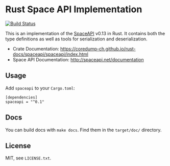 # Rust Space API Implementation

[![Build Status](https://travis-ci.org/coredump-ch/spaceapi-rs.svg?branch=master)](https://travis-ci.org/coredump-ch/spaceapi-rs)

This is an implementation of the [SpaceAPI](http://spaceapi.net/) v0.13 in
Rust. It contains both the type definitions as well as tools for serialization
and deserialization.

- Crate Documentation: https://coredump-ch.github.io/rust-docs/spaceapi/spaceapi/index.html
- Space API Documentation: http://spaceapi.net/documentation


## Usage

Add `spaceapi` to your `Cargo.toml`:

    [dependencies]
    spaceapi = "^0.1"


## Docs

You can build docs with `make docs`. Find them in the `target/doc/` directory.


## License

MIT, see `LICENSE.txt`.

